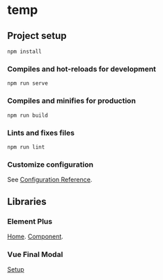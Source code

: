# temp

## Project setup

```
npm install
```

### Compiles and hot-reloads for development

```
npm run serve
```

### Compiles and minifies for production

```
npm run build
```

### Lints and fixes files

```
npm run lint
```

### Customize configuration

See [Configuration Reference](https://cli.vuejs.org/config/).

## Libraries

### Element Plus

[Home](https://element-plus.org/).
[Component](https://element-plus.org/en-US/component/button.html).

### Vue Final Modal

[Setup](https://v3.vue-final-modal.org/setup)
